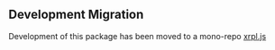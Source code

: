 ## Development Migration
Development of this package has been moved to a mono-repo [xrpl.js](https://github.com/XRPLF/xrpl.js/tree/develop/packages/ripple-binary-codec)
